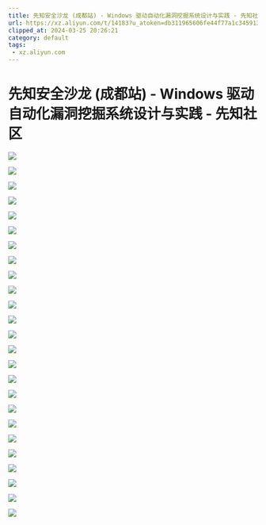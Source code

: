 ```yaml
---
title: 先知安全沙龙 (成都站) - Windows 驱动自动化漏洞挖掘系统设计与实践 - 先知社区
url: https://xz.aliyun.com/t/14183?u_atoken=db311965606fe44f77a1c34591369e2c&u_asession=01P_JA-7dADvQsUp-uq9cdM27OEkJ7Ns6pDzvG51h9Uzs-Kt7wJyQA2s-C52dwLsNMdlmHJsN3PcAI060GRB4YZGyPlBJUEqctiaTooWaXr7I&u_asig=058vBO4-e3H1UrWkzu7GyliMIFLkSu9Sf1vi2o5LVUvNEDVlZ_E1389upd-lAf0J-U_6eJHeVjOsUwuaoyrfzZxzJEowVjJuBsK9ce4AFhN-r0UpgfdY-6HrJ-khh6OfQaq4jlJsu2wX5hdfKtg0aJ7LEIDFpryD6wIO2wUcocbWpg2QMxYs6lyXb1lFWKql566isyA8WF8D8BjYlsiSiRz0OBl5PsGB28xXsz0OmiOBW8lmq4o_QL2BxJwGv-E1F3obPcRjt1p8w8y0POjqvSrqN5W3g58dALT8dQf5BHVpZ6gx6UxFgdF3ARCQ86jS_u_XR5hatHQVh06VuUZ-D1wA&u_aref=HTDFKOzY9FB%2FOzrMWSIrPBwq0fk%3D
clipped_at: 2024-03-25 20:26:21
category: default
tags: 
 - xz.aliyun.com
---
```



# 先知安全沙龙 (成都站) - Windows 驱动自动化漏洞挖掘系统设计与实践 - 先知社区

[![](assets/1711369581-1c975341a64974f1408dc0d4f36efbe4.jpeg)](https://xzfile.aliyuncs.com/media/upload/picture/20240325142025-c463601e-ea6f-1.jpeg)

[![](assets/1711369581-d50db3e338295babe352b7dd468e0651.jpeg)](https://xzfile.aliyuncs.com/media/upload/picture/20240325142025-c4679044-ea6f-1.jpeg)

[![](assets/1711369581-633ddfbfb0d8ad5ac930791927093b14.jpeg)](https://xzfile.aliyuncs.com/media/upload/picture/20240325142025-c44a67d0-ea6f-1.jpeg)

[![](assets/1711369581-6e2fb25306fc2dd8e3b027fa89c187de.jpeg)](https://xzfile.aliyuncs.com/media/upload/picture/20240325142025-c48d3b1e-ea6f-1.jpeg)

[![](assets/1711369581-82b16a2dd722de6d19d38ab6e414c37b.jpeg)](https://xzfile.aliyuncs.com/media/upload/picture/20240325142025-c46b9a68-ea6f-1.jpeg)

[![](assets/1711369581-cc4d4b8fdda6a6298894ccb829de8adb.jpeg)](https://xzfile.aliyuncs.com/media/upload/picture/20240325142025-c47c9ba6-ea6f-1.jpeg)

[![](assets/1711369581-6a5213e601b4bd4fa416c8b2c10baeab.jpeg)](https://xzfile.aliyuncs.com/media/upload/picture/20240325142025-c48b84d6-ea6f-1.jpeg)

[![](assets/1711369581-379a511937446a41741639dea570ed4e.jpeg)](https://xzfile.aliyuncs.com/media/upload/picture/20240325142025-c4a6a662-ea6f-1.jpeg)

[![](assets/1711369581-7ab4cfcd06d58e47f17403f7e75b3efe.jpeg)](https://xzfile.aliyuncs.com/media/upload/picture/20240325142025-c4bbadaa-ea6f-1.jpeg)

[![](assets/1711369581-91b6bacffcf171110681bd4e8ffa64bc.jpeg)](https://xzfile.aliyuncs.com/media/upload/picture/20240325142025-c4bf8128-ea6f-1.jpeg)

[![](assets/1711369581-4628ec80b8905612af6643c04e6250dc.jpeg)](https://xzfile.aliyuncs.com/media/upload/picture/20240325142026-c4dd61de-ea6f-1.jpeg)

[![](assets/1711369581-b8c7f7986a2078b5eca0e934f981f83e.jpeg)](https://xzfile.aliyuncs.com/media/upload/picture/20240325142026-c4ec0810-ea6f-1.jpeg)

[![](assets/1711369581-caa4de0b9707d3ae42741444984d1543.jpeg)](https://xzfile.aliyuncs.com/media/upload/picture/20240325142026-c4eb8b10-ea6f-1.jpeg)

[![](assets/1711369581-25a82d54db5ee22e549587d162d18dbe.jpeg)](https://xzfile.aliyuncs.com/media/upload/picture/20240325142026-c4fe3756-ea6f-1.jpeg)

[![](assets/1711369581-7963757b0107fabaf388744da196102a.jpeg)](https://xzfile.aliyuncs.com/media/upload/picture/20240325142026-c520c91a-ea6f-1.jpeg)

[![](assets/1711369581-99c2a0392d0335ca0e889e758a4ffe58.jpeg)](https://xzfile.aliyuncs.com/media/upload/picture/20240325142026-c50db8c0-ea6f-1.jpeg)

[![](assets/1711369581-f0f444ec3ebc6fbaf4538be8a7d4ea52.jpeg)](https://xzfile.aliyuncs.com/media/upload/picture/20240325142026-c532e294-ea6f-1.jpeg)

[![](assets/1711369581-2834b46663a8d65a6cb862d58232d218.jpeg)](https://xzfile.aliyuncs.com/media/upload/picture/20240325142026-c5401086-ea6f-1.jpeg)

[![](assets/1711369581-12631978fce373d7eb7f05d37cd67157.jpeg)](https://xzfile.aliyuncs.com/media/upload/picture/20240325142026-c5683d72-ea6f-1.jpeg)

[![](assets/1711369581-0e8bf65dc95554432f887062e68abdf0.jpeg)](https://xzfile.aliyuncs.com/media/upload/picture/20240325142026-c5733420-ea6f-1.jpeg)

[![](assets/1711369581-00f133c1afa1ffe4a460fc801aba7ac9.jpeg)](https://xzfile.aliyuncs.com/media/upload/picture/20240325142026-c5509eec-ea6f-1.jpeg)

[![](assets/1711369581-a46d2d0f91b94d76df7c695102ab1e03.jpeg)](https://xzfile.aliyuncs.com/media/upload/picture/20240325142027-c5924e64-ea6f-1.jpeg)

[![](assets/1711369581-284d3bf4be046fb2c842b272c1c2d535.jpeg)](https://xzfile.aliyuncs.com/media/upload/picture/20240325142027-c587e686-ea6f-1.jpeg)

[![](assets/1711369581-3c409290c798f358c8b225f0e56f3a84.jpeg)](https://xzfile.aliyuncs.com/media/upload/picture/20240325142027-c57b0fe2-ea6f-1.jpeg)

[![](assets/1711369581-a13b4bc10792f95ef6927a8fe6df92a7.jpeg)](https://xzfile.aliyuncs.com/media/upload/picture/20240325142027-c59b898e-ea6f-1.jpeg)